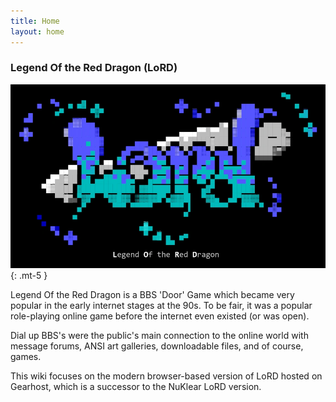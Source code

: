 ```yaml
---
title: Home
layout: home
---
```

### Legend Of the Red Dragon (LoRD)
![](assets/images/Slider1_1_2s.webp){: .mt-5 }
  
  
Legend Of the Red Dragon is a BBS 'Door' Game which became very popular in the early internet stages at the 90s. To be fair, it was a popular role-playing online game before the internet even existed (or was open).  

Dial up BBS's were the public's main connection to the online world with message forums, ANSI art galleries, downloadable files, and of course, games.  
  
This wiki focuses on the modern browser-based version of LoRD hosted on Gearhost, which is a successor to the NuKlear LoRD version.  
  
